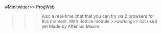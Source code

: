 #Minitwitter>> ProgWeb 
>>> Also a real-time chat that you can try via 2 browsers for this moment.
>>> With Redice module >>working>> not used yet
>> Made by Afteniuc Maxim